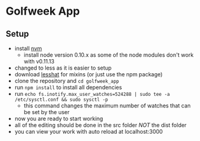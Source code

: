 # Golfweek App

## Setup

* install [nvm](https://github.com/creationix/nvm)
    * install node version 0.10.x as some of the node modules don't work with v0.11.13
* changed to less as it is easier to setup
* download [lesshat](http://lesshat.madebysource.com/) for mixins (or just use the npm package)
* clone the repository and ```cd golfweek_app```
* run ```npm install``` to install all dependencies
* run ```echo fs.inotify.max_user_watches=524288 | sudo tee -a /etc/sysctl.conf && sudo sysctl -p```
	* this command changes the maximum number of watches that can be set by the user 
* now you are ready to start working
* all of the editing should be done in the src folder _NOT_ the dist folder
* you can view your work with auto reload at localhost:3000
